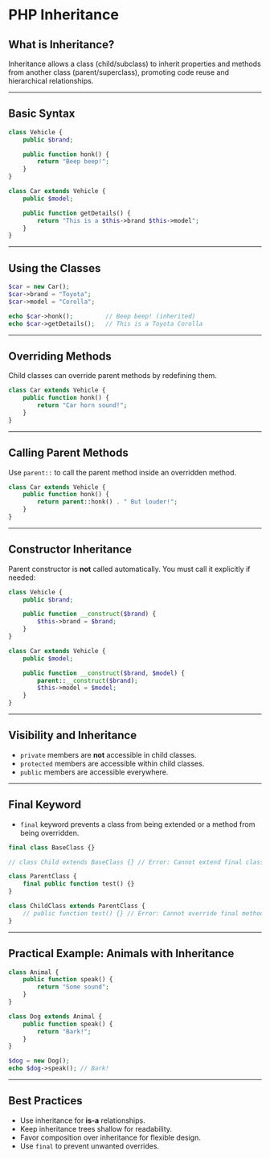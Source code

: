 # PHP Inheritance

## What is Inheritance?

Inheritance allows a class (child/subclass) to inherit properties and methods from another class (parent/superclass), promoting code reuse and hierarchical relationships.

------

## Basic Syntax

```php
class Vehicle {
    public $brand;

    public function honk() {
        return "Beep beep!";
    }
}

class Car extends Vehicle {
    public $model;

    public function getDetails() {
        return "This is a $this->brand $this->model";
    }
}
```

------

## Using the Classes

```php
$car = new Car();
$car->brand = "Toyota";
$car->model = "Corolla";

echo $car->honk();         // Beep beep! (inherited)
echo $car->getDetails();   // This is a Toyota Corolla
```

------

## Overriding Methods

Child classes can override parent methods by redefining them.

```php
class Car extends Vehicle {
    public function honk() {
        return "Car horn sound!";
    }
}
```

------

## Calling Parent Methods

Use `parent::` to call the parent method inside an overridden method.

```php
class Car extends Vehicle {
    public function honk() {
        return parent::honk() . " But louder!";
    }
}
```

------

## Constructor Inheritance

Parent constructor is **not** called automatically. You must call it explicitly if needed:

```php
class Vehicle {
    public $brand;

    public function __construct($brand) {
        $this->brand = $brand;
    }
}

class Car extends Vehicle {
    public $model;

    public function __construct($brand, $model) {
        parent::__construct($brand);
        $this->model = $model;
    }
}
```

------

## Visibility and Inheritance

- `private` members are **not** accessible in child classes.
- `protected` members are accessible within child classes.
- `public` members are accessible everywhere.

------

## Final Keyword

- `final` keyword prevents a class from being extended or a method from being overridden.

```php
final class BaseClass {}

// class Child extends BaseClass {} // Error: Cannot extend final class

class ParentClass {
    final public function test() {}
}

class ChildClass extends ParentClass {
    // public function test() {} // Error: Cannot override final method
}
```

------

## Practical Example: Animals with Inheritance

```php
class Animal {
    public function speak() {
        return "Some sound";
    }
}

class Dog extends Animal {
    public function speak() {
        return "Bark!";
    }
}

$dog = new Dog();
echo $dog->speak(); // Bark!
```

------

## Best Practices

- Use inheritance for **is-a** relationships.
- Keep inheritance trees shallow for readability.
- Favor composition over inheritance for flexible design.
- Use `final` to prevent unwanted overrides.

